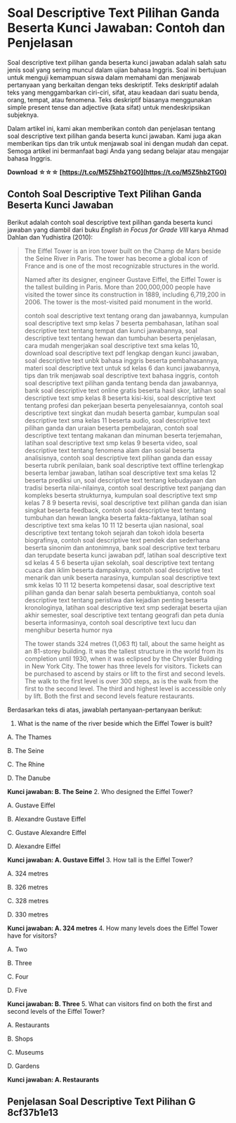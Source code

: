 # Soal Descriptive Text Pilihan Ganda Beserta Kunci Jawaban: Contoh dan Penjelasan
 
Soal descriptive text pilihan ganda beserta kunci jawaban adalah salah satu jenis soal yang sering muncul dalam ujian bahasa Inggris. Soal ini bertujuan untuk menguji kemampuan siswa dalam memahami dan menjawab pertanyaan yang berkaitan dengan teks deskriptif. Teks deskriptif adalah teks yang menggambarkan ciri-ciri, sifat, atau keadaan dari suatu benda, orang, tempat, atau fenomena. Teks deskriptif biasanya menggunakan simple present tense dan adjective (kata sifat) untuk mendeskripsikan subjeknya.
 
Dalam artikel ini, kami akan memberikan contoh dan penjelasan tentang soal descriptive text pilihan ganda beserta kunci jawaban. Kami juga akan memberikan tips dan trik untuk menjawab soal ini dengan mudah dan cepat. Semoga artikel ini bermanfaat bagi Anda yang sedang belajar atau mengajar bahasa Inggris.
 
**Download ☆☆☆ [https://t.co/M5Z5hb2TGO](https://t.co/M5Z5hb2TGO)**


  
## Contoh Soal Descriptive Text Pilihan Ganda Beserta Kunci Jawaban
 
Berikut adalah contoh soal descriptive text pilihan ganda beserta kunci jawaban yang diambil dari buku *English in Focus for Grade VIII* karya Ahmad Dahlan dan Yudhistira (2010):

> The Eiffel Tower is an iron tower built on the Champ de Mars beside the Seine River in Paris. The tower has become a global icon of France and is one of the most recognizable structures in the world.
> 
> 
> Named after its designer, engineer Gustave Eiffel, the Eiffel Tower is the tallest building in Paris. More than 200,000,000 people have visited the tower since its construction in 1889, including 6,719,200 in 2006. The tower is the most-visited paid monument in the world.
> 
> 
> contoh soal descriptive text tentang orang dan jawabannya,  kumpulan soal descriptive text smp kelas 7 beserta pembahasan,  latihan soal descriptive text tentang tempat dan kunci jawabannya,  soal descriptive text tentang hewan dan tumbuhan beserta penjelasan,  cara mudah mengerjakan soal descriptive text sma kelas 10,  download soal descriptive text pdf lengkap dengan kunci jawaban,  soal descriptive text unbk bahasa inggris beserta pembahasannya,  materi soal descriptive text untuk sd kelas 6 dan kunci jawabannya,  tips dan trik menjawab soal descriptive text bahasa inggris,  contoh soal descriptive text pilihan ganda tentang benda dan jawabannya,  bank soal descriptive text online gratis beserta hasil skor,  latihan soal descriptive text smp kelas 8 beserta kisi-kisi,  soal descriptive text tentang profesi dan pekerjaan beserta penyelesaiannya,  contoh soal descriptive text singkat dan mudah beserta gambar,  kumpulan soal descriptive text sma kelas 11 beserta audio,  soal descriptive text pilihan ganda dan uraian beserta pembelajaran,  contoh soal descriptive text tentang makanan dan minuman beserta terjemahan,  latihan soal descriptive text smp kelas 9 beserta video,  soal descriptive text tentang fenomena alam dan sosial beserta analisisnya,  contoh soal descriptive text pilihan ganda dan essay beserta rubrik penilaian,  bank soal descriptive text offline terlengkap beserta lembar jawaban,  latihan soal descriptive text sma kelas 12 beserta prediksi un,  soal descriptive text tentang kebudayaan dan tradisi beserta nilai-nilainya,  contoh soal descriptive text panjang dan kompleks beserta strukturnya,  kumpulan soal descriptive text smp kelas 7 8 9 beserta revisi,  soal descriptive text pilihan ganda dan isian singkat beserta feedback,  contoh soal descriptive text tentang tumbuhan dan hewan langka beserta fakta-faktanya,  latihan soal descriptive text sma kelas 10 11 12 beserta ujian nasional,  soal descriptive text tentang tokoh sejarah dan tokoh idola beserta biografinya,  contoh soal descriptive text pendek dan sederhana beserta sinonim dan antonimnya,  bank soal descriptive text terbaru dan terupdate beserta kunci jawaban pdf,  latihan soal descriptive text sd kelas 4 5 6 beserta ujian sekolah,  soal descriptive text tentang cuaca dan iklim beserta dampaknya,  contoh soal descriptive text menarik dan unik beserta narasinya,  kumpulan soal descriptive text smk kelas 10 11 12 beserta kompetensi dasar,  soal descriptive text pilihan ganda dan benar salah beserta pembuktianya,  contoh soal descriptive text tentang peristiwa dan kejadian penting beserta kronologinya,  latihan soal descriptive text smp sederajat beserta ujian akhir semester,  soal descriptive text tentang geografi dan peta dunia beserta informasinya,  contoh soal descriptive text lucu dan menghibur beserta humor nya
> 
> 
> The tower stands 324 metres (1,063 ft) tall, about the same height as an 81-storey building. It was the tallest structure in the world from its completion until 1930, when it was eclipsed by the Chrysler Building in New York City. The tower has three levels for visitors. Tickets can be purchased to ascend by stairs or lift to the first and second levels. The walk to the first level is over 300 steps, as is the walk from the first to the second level. The third and highest level is accessible only by lift. Both the first and second levels feature restaurants.

Berdasarkan teks di atas, jawablah pertanyaan-pertanyaan berikut:
 
1. What is the name of the river beside which the Eiffel Tower is built?

A. The Thames

B. The Seine

C. The Rhine

D. The Danube

**Kunci jawaban: B. The Seine**
2. Who designed the Eiffel Tower?

A. Gustave Eiffel

B. Alexandre Gustave Eiffel

C. Gustave Alexandre Eiffel

D. Alexandre Eiffel

**Kunci jawaban: A. Gustave Eiffel**
3. How tall is the Eiffel Tower?

A. 324 metres

B. 326 metres

C. 328 metres

D. 330 metres

**Kunci jawaban: A. 324 metres**
4. How many levels does the Eiffel Tower have for visitors?

A. Two

B. Three

C. Four

D. Five

**Kunci jawaban: B. Three**
5. What can visitors find on both the first and second levels of the Eiffel Tower?

A. Restaurants

B. Shops

C. Museums

D. Gardens

**Kunci jawaban: A. Restaurants**

## Penjelasan Soal Descriptive Text Pilihan G 8cf37b1e13


